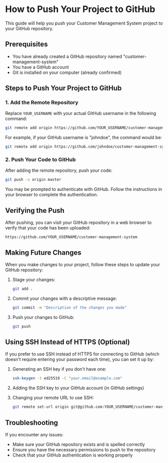 # How to Push Your Project to GitHub

This guide will help you push your Customer Management System project to your GitHub repository.

## Prerequisites
- You have already created a GitHub repository named "customer-management-system"
- You have a GitHub account
- Git is installed on your computer (already confirmed)

## Steps to Push Your Project to GitHub

### 1. Add the Remote Repository

Replace `YOUR_USERNAME` with your actual GitHub username in the following command:

```bash
git remote add origin https://github.com/YOUR_USERNAME/customer-management-system.git
```

For example, if your GitHub username is "johndoe", the command would be:

```bash
git remote add origin https://github.com/johndoe/customer-management-system.git
```

### 2. Push Your Code to GitHub

After adding the remote repository, push your code:

```bash
git push -u origin master
```

You may be prompted to authenticate with GitHub. Follow the instructions in your browser to complete the authentication.

## Verifying the Push

After pushing, you can visit your GitHub repository in a web browser to verify that your code has been uploaded:

```
https://github.com/YOUR_USERNAME/customer-management-system
```

## Making Future Changes

When you make changes to your project, follow these steps to update your GitHub repository:

1. Stage your changes:
   ```bash
   git add .
   ```

2. Commit your changes with a descriptive message:
   ```bash
   git commit -m "Description of the changes you made"
   ```

3. Push your changes to GitHub:
   ```bash
   git push
   ```

## Using SSH Instead of HTTPS (Optional)

If you prefer to use SSH instead of HTTPS for connecting to GitHub (which doesn't require entering your password each time), you can set it up by:

1. Generating an SSH key if you don't have one:
   ```bash
   ssh-keygen -t ed25519 -C "your.email@example.com"
   ```

2. Adding the SSH key to your GitHub account (in GitHub settings)

3. Changing your remote URL to use SSH:
   ```bash
   git remote set-url origin git@github.com:YOUR_USERNAME/customer-management-system.git
   ```

## Troubleshooting

If you encounter any issues:

- Make sure your GitHub repository exists and is spelled correctly
- Ensure you have the necessary permissions to push to the repository
- Check that your GitHub authentication is working properly